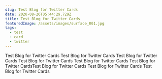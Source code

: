 ```yaml
---
slug: Test Blog for Twitter Cards
date: 2020-08-26T05:44:29.729Z
title: Test Blog for Twitter Cards
featuredImage: /assets/images/surface_001.jpg
tags:
  - test
  - card
  - twitter
---
```

Test Blog for Twitter Cards Test Blog for Twitter Cards Test Blog for Twitter Cards Test Blog for Twitter Cards Test Blog for Twitter Cards Test Blog for Twitter CardsTest Blog for Twitter Cards Test Blog for Twitter Cards Test Blog for Twitter Cards